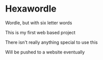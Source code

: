 # Hexawordle

Wordle, but with six letter words

This is my first web based project

There isn't really anything special to use this

Will be pushed to a website eventually
